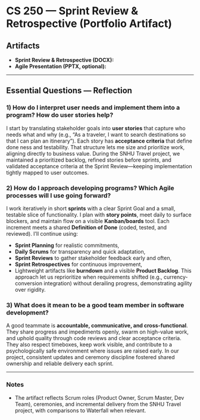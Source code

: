 # CS 250 — Sprint Review & Retrospective (Portfolio Artifact)

## Artifacts
- **Sprint Review & Retrospective (DOCX):** 
- **Agile Presentation (PPTX, optional):**

---

## Essential Questions — Reflection

### 1) How do I interpret user needs and implement them into a program? How do user stories help?
I start by translating stakeholder goals into **user stories** that capture who needs what and why (e.g., “As a traveler, I want to search destinations so that I can plan an itinerary”). Each story has **acceptance criteria** that define done ness and testability. That structure lets me size and prioritize work, aligning directly to business value. During the SNHU Travel project, we maintained a prioritized backlog, refined stories before sprints, and validated acceptance criteria at the Sprint Review—keeping implementation tightly mapped to user outcomes. 

### 2) How do I approach developing programs? Which Agile processes will I use going forward?
I work iteratively in short **sprints** with a clear Sprint Goal and a small, testable slice of functionality. I plan with **story points**, meet daily to surface blockers, and maintain flow on a visible **Kanban/boards** tool. Each increment meets a shared **Definition of Done** (coded, tested, and reviewed). I’ll continue using:
- **Sprint Planning** for realistic commitments,
- **Daily Scrums** for transparency and quick adaptation,
- **Sprint Reviews** to gather stakeholder feedback early and often,
- **Sprint Retrospectives** for continuous improvement,
- Lightweight artifacts like **burndown** and a visible **Product Backlog**.
This approach let us reprioritize when requirements shifted (e.g., currency-conversion integration) without derailing progress, demonstrating agility over rigidity. 

### 3) What does it mean to be a good team member in software development?
A good teammate is **accountable, communicative, and cross-functional**. They share progress and impediments openly, swarm on high-value work, and uphold quality through code reviews and clear acceptance criteria. They also respect timeboxes, keep work visible, and contribute to a psychologically safe environment where issues are raised early. In our project, consistent updates and ceremony discipline fostered shared ownership and reliable delivery each sprint.

---

### Notes
- The artifact reflects Scrum roles (Product Owner, Scrum Master, Dev Team), ceremonies, and incremental delivery from the SNHU Travel project, with comparisons to Waterfall when relevant. 
